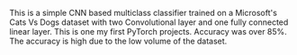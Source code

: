 This is a simple CNN based multiclass classifier trained on a Microsoft's Cats Vs Dogs dataset with two Convolutional layer and one fully connected linear layer. This is one my first PyTorch projects. Accuracy was over 85%. 
The accuracy is high due to the low volume of the dataset.
